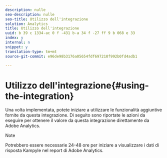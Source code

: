 ```yaml
---
description: nulle
seo-description: nulle
seo-title: Utilizzo dell'integrazione
solution: Analytics
title: Utilizzo dell'integrazione
uuid: b 39 c 1334-ac 0 f -431 b-a 34 f -27 ff 9 b 068 e 33
index: y
internal: n
snippet: y
translation-type: tm+mt
source-git-commit: e96de98b3176a05654fdf697210f992b0fd4adb1

---
```



# Utilizzo dell'integrazione{#using-the-integration}

Una volta implementata, potete iniziare a utilizzare le funzionalità aggiuntive fornite da questa integrazione. Di seguito sono riportate le azioni da eseguire per ottenere il valore da questa integrazione direttamente da Adobe Analytics.

>[!NOTE]
>
>Potrebbero essere necessarie 24-48 ore per iniziare a visualizzare i dati di risposta Kampyle nel report di Adobe Analytics.

